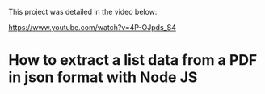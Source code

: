 This project was detailed in the video below:

https://www.youtube.com/watch?v=4P-OJpds_S4

# How to extract a list data from a PDF in json format with Node JS
